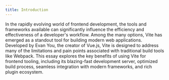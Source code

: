 ```yaml
---
title: Introduction
---
```


In the rapidly evolving world of frontend development, the tools and frameworks
available can significantly influence the efficiency and effectiveness of a
developer's workflow. Among the many options, Vite has emerged as a standout
tool for building modern web applications. Developed by Evan You, the creator of
Vue.js, Vite is designed to address many of the limitations and pain points
associated with traditional build tools like Webpack. This essay explores the
key benefits of using Vite for frontend tooling, including its blazing-fast
development server, optimized build process, seamless integration with modern
frameworks, and rich plugin ecosystem.
